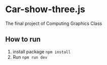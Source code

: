 # Car-show-three.js
The final project of Computing Graphics Class

## How to run
1. install package
   `npm install`
2. Run
   `npm run dev`
